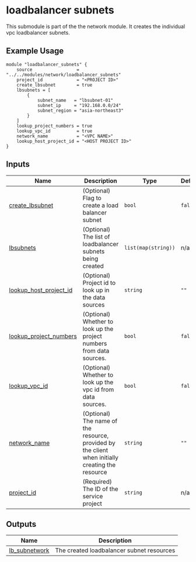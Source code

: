 <!-- BEGIN_TF_DOCS -->
# loadbalancer subnets

This submodule is part of the the network module. It creates the individual vpc loadbalancer subnets.

## Example Usage
```hcl
module "loadbalancer_subnets" {
    source                 = "../../modules/network/loadbalancer_subnets"
    project_id             = "<PROJECT ID>"
    create_lbsubnet        = true
    lbsubnets = [
        {
            subnet_name   = "lbsubnet-01"
            subnet_ip     = "192.168.0.0/24"
            subnet_region = "asia-northeast3"
        }
    ]
    lookup_project_numbers = true
    lookup_vpc_id          = true
    network_name           = "<VPC NAME>"
    lookup_host_project_id = "<HOST PROJECT ID>"
}
```

## Inputs

| Name | Description | Type | Default | Required |
|------|-------------|------|---------|:--------:|
| <a name="input_create_lbsubnet"></a> [create\_lbsubnet](#input\_create\_lbsubnet) | (Optional) Flag to create a load balancer subnet | `bool` | `false` | no |
| <a name="input_lbsubnets"></a> [lbsubnets](#input\_lbsubnets) | (Optional) The list of loadbalancer subnets being created | `list(map(string))` | n/a | yes |
| <a name="input_lookup_host_project_id"></a> [lookup\_host\_project\_id](#input\_lookup\_host\_project\_id) | (Optional) Project id to look up in the data sources | `string` | `""` | no |
| <a name="input_lookup_project_numbers"></a> [lookup\_project\_numbers](#input\_lookup\_project\_numbers) | (Optional) Whether to look up the project numbers from data sources. | `bool` | `false` | no |
| <a name="input_lookup_vpc_id"></a> [lookup\_vpc\_id](#input\_lookup\_vpc\_id) | (Optional) Whether to look up the vpc id from data sources. | `bool` | `false` | no |
| <a name="input_network_name"></a> [network\_name](#input\_network\_name) | (Optional) The name of the resource, provided by the client when initially creating the resource | `string` | `""` | no |
| <a name="input_project_id"></a> [project\_id](#input\_project\_id) | (Required) The ID of the service project | `string` | n/a | yes |

## Outputs

| Name | Description |
|------|-------------|
| <a name="output_lb_subnetwork"></a> [lb\_subnetwork](#output\_lb\_subnetwork) | The created loadbalancer subnet resources |
<!-- END_TF_DOCS -->